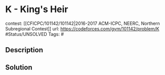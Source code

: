 # K - King's Heir

contest: [[CFICPC/101142/101142|2016-2017 ACM-ICPC, NEERC, Northern Subregional Contest]]
url: https://codeforces.com/gym/101142/problem/K
#Status/UNSOLVED
Tags: #

## Description

## Solution


